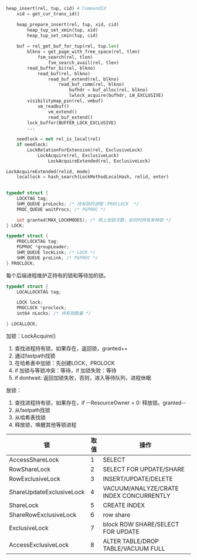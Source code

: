 ```python
heap_insert(rel, tup, cid) # CommandId
    xid = get_cur_trans_id()

    heap_prepare_insert(rel, tup, xid, cid)
        heap_tup_set_xmin(tup, xid)
        heap_tup_set_cmin(tup, cid)
    
    buf = rel_get_buf_for_tup(rel, tup.len)
        blkno = get_page_with_free_space(rel, tlen)
            fsm_search(rel, tlen)
                fsm_search_avail(rel, tlen)
        read_buffer_bi(rel, blkno)
            read_buf(rel, blkno)
                read_buf_extend(rel, blkno)
                    read_buf_comm(rel, blkno)
                        bufhdr = buf_alloc(rel, blkno)
                        lwlock_acquire(bufhdr, LW_EXCLUSIVE)
        visibilitymap_pin(rel, vmbuf)
            vm_readbuf()
                vm_extend()
                read_buf_extend()
        lock_buffer(BUFFER_LOCK_EXCLUSIVE)
        ...
    
    needlock = not rel_is_local(rel)
    if needlock:
        LockRelationForExtension(rel, ExclusiveLock)
            LockAcquire(rel, ExclusiveLock)
                LockAcquireExtended(rel, ExclusiveLock)

LockAcquireExtended(relid, mode)
    locallock = hash_search(LockMethodLocalHash, relid, enter)
    
```

```c
typedef struct {
    LOCKTAG tag;
    SHM_QUEUE proLocks; /* 持有锁的进程：PROCLOCK  */
    PROC_QUEUE waitProcs; /* PGPROC */

    int granted[MAX_LOCKMODES]; /* 锁上加锁次数，会同时持有多种锁 */
} LOCK;

typedef struct {
    PROCLOCKTAG tag;
    PGPROC *groupLeader;
    SHM_QUEUE lockLink; /* LOCK */
    SHM_QUEUE proLink; /* PGPROC */
} PROCLOCK;
```

每个后端进程维护正持有的锁和等待加的锁。
```c
typedef struct {
    LOCALLOCKTAG tag;

    LOCK lock;
    PROCLOCK *proclock;
    int64 nLocks; /* 持有锁数量 */

} LOCALLOCK;
```

加锁：LockAcquire()
1. 查找进程持有锁，如果存在，返回锁，granted++
2. 通过fastpath找锁
3. 在哈希表中加锁：先创建LOCK，PROLOCK
4. if 加锁与等锁冲突：等待，if 加锁失败：等待
5. if dontwait: 返回加锁失败，否则，进入等待队列，进程休眠

放锁：
1. 查找进程持有锁，如果存在，if --ResourceOwner = 0: 释放锁。granted--
2. 从fastpath找锁
3. 从哈希表找锁
4. 释放锁，唤醒其他等锁进程

| 锁 |  取值 | 操作 |
|-|-|-|
AccessShareLock | 1 | SELECT
RowShareLock | 2 | SELECT FOR UPDATE/SHARE
RowExclusiveLock | 3 | INSERT/UPDATE/DELETE
ShareUpdateExclusiveLock | 4 | VACUUM/ANALYZE/CRATE INDEX CONCURRENTLY
ShareLock | 5 | CREATE INDEX
ShareRowExclusiveLock | 6 | row share
ExclusiveLock | 7 | block ROW SHARE/SELECT FOR UPDATE
AccessExclusiveLock | 8 | ALTER TABLE/DROP TABLE/VACUUM FULL

```c

```